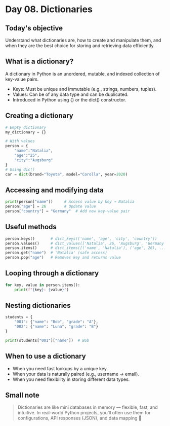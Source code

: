 # Day 08. Dictionaries 
## Today's objective 
Understand what dictionaries are, how to create and manipulate them, and when they are the best choice for storing and retrieving data efficiently.

## What is a dictionary? 

A dictionary in Python is an unordered, mutable, and indexed collection of key-value pairs.

- Keys: Must be unique and immutable (e.g., strings, numbers, tuples).
- Values: Can be of any data type and can be duplicated.
- Introduced in Python using {} or the dict() constructor.

## Creating a dictionary 
```python
# Empty dictionary 
my_dictionary = {}

# With values 
person = {
    "name":"Natalia",
    "age":"25",
    "city":"Augsburg"
}
# Using dic()
car = dict(brand="Toyota", model="Corolla", year=2020)
```
## Accessing and modifying data 
```python
print(person["name"])     # Access value by key → Natalia
person["age"] = 26        # Update value
person["country"] = "Germany"  # Add new key-value pair
```
## Useful methods 
```python
person.keys()       # dict_keys(['name', 'age', 'city', 'country'])
person.values()     # dict_values(['Natalia', 26, 'Augsburg', 'Germany'])
person.items()      # dict_items([('name', 'Natalia'), ('age', 26), ...])
person.get("name")  # 'Natalia' (safe access)
person.pop("age")   # Removes key and returns value
```
## Looping through a dictionary 
```python
for key, value in person.items():
    print(f"{key}: {value}")
```
## Nesting dictionaries 
```python
students = {
    "001": {"name": "Bob", "grade": "A"},
    "002": {"name": "Luna", "grade": "B"}
}

print(students["001"]["name"])  # Bob
```

## When to use a dictionary

- When you need fast lookups by a unique key.
- When your data is naturally paired (e.g., username → email).
- When you need flexibility in storing different data types.

## Small note 
> Dictionaries are like mini databases in memory — flexible, fast, and intuitive. In real-world Python projects, you’ll often use them for configurations, API responses (JSON), and data mapping 🌱